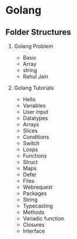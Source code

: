 # Golang

## Folder Structures

1. Golang Problem
   - Basic
   - Array
   - string
   - Rahul Jain

2. Golang Tutorials
   - Hello
   - Variables
   - User input
   - Datatypes
   - Arrays
   - Slices
   - Conditions
   - Switch
   - Loops
   - Functions
   - Struct
   - Maps
   - Defer
   - Files
   - Webrequest
   - Packages
   - String
   - Typecasting
   - Methods
   - Variadic function
   - Closures
   - Interface

